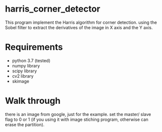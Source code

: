 # harris_corner_detector
This program implement the Harris algorithm for corner detection.
using the Sobel filter to extract the derivatives of the image in X axis and the Y axis.

# Requirements
- python 3.7 (tested)
- numpy library
- scipy library
- cv2 library
- skimage

# Walk through
there is an image from google, just for the example.
set the master/ slave flag to 0 or 1 (if you using it with image stiching program, otherwise can erase the partition).

